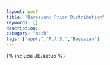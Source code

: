 ```yaml
---
layout: post
title: "Bayesian: Prior Distribution"
keywords: []
description: 
category: "math"
tags: ["apply","P.A.S.","Bayesian"]
---
```

{% include JB/setup %}
